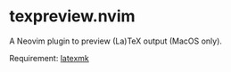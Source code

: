 # texpreview.nvim

A Neovim plugin to preview (La)TeX output (MacOS only).

Requirement: [latexmk](https://ctan.org/pkg/latexmk)
